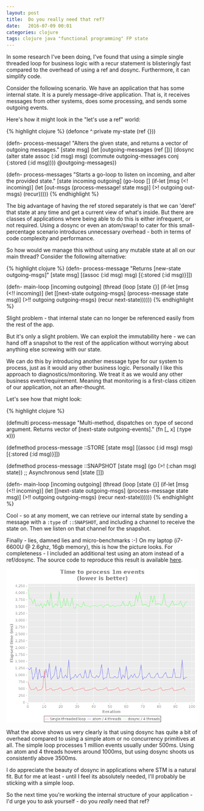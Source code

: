 ```yaml
---
layout: post
title:  Do you really need that ref?
date:   2016-07-09 00:01
categories: clojure
tags: clojure java "functional programming" FP state
---
```


In some research I've been doing, I've found that using a simple single threaded loop for business
logic with a recur statement is blisteringly fast compared to the overhead of using a ref and
dosync. Furthermore, it can simplify code.

Consider the following scenario. We have an application that has some internal state. It is a purely
message-drive application. That is, it receives messages from other systems, does some processing,
and sends some outgoing events.

Here's how it might look in the "let's use a ref" world:

{% highlight clojure %}
(defonce ^:private my-state (ref {}))

(defn- process-message!
  "Alters the given state, and returns a vector of outgoing messages."
  [state msg]
  (let [outgoing-messages (ref [])]
    (dosync
      (alter state assoc (:id msg) msg)
      (commute outgoing-messages conj {:stored (:id msg))))
    @outgoing-messages))

(defn- process-messages
  "Starts a go-loop to listen on incoming, and alter the provided state."
  [state incoming outgoing]
  (go-loop []
    (if-let [msg (<! incoming)]
      (let [out-msgs (process-message! state msg)]
        (>! outgoing out-msgs)
        (recur)))))
{% endhighlight %}

The big advantage of having the ref stored separately is that we can 'deref' that state at any time
and get a current view of what's inside. But there are classes of applications where being able to
do this is either infrequent, or not required. Using a dosync or even an atom/swap! to cater for
this small-percentage scenario introduces unnecessary overhead - both in terms of code complexity
and performance.

So how would we manage this without using any mutable state at all on our main thread? Consider the
following alternative:

{% highlight clojure %}
(defn- process-message 
    "Returns [new-state outgoing-msgs]"
    [state msg]
    [(assoc (:id msg) msg) [{:stored (:id msg)}]])

(defn- main-loop [incoming outgoing]
  (thread
    (loop [state {}]
      (if-let [msg (<!! incoming)]
        (let [[next-state outgoing-msgs] (process-message state msg)]
          (>!! outgoing outgoing-msgs)
          (recur next-state))))))
{% endhighlight %}

Slight problem - that internal state can no longer be referenced easily from the rest of the app.

But it's only a slight problem. We can exploit the immutability here - we can hand off a snapshot to
the rest of the application without worrying about anything else screwing with our state.

We can do this by introducing another message type for our system to process, just as it would any
other business logic. Personally I like this approach to diagnostics/monitoring. We treat it as we
would any other business event/requirement. Meaning that monitoring is a first-class citizen of our
application, not an after-thought.

Let's see how that might look:

{% highlight clojure %}

(defmulti process-message 
  "Multi-method, dispatches on :type of second argument.
   Returns vector of [next-state outgoing-events]."
  (fn [_ x] (:type x)))

(defmethod process-message ::STORE
  [state msg]
  [(assoc (:id msg) msg) [{:stored (:id msg)}]])

(defmethod process-message ::SNAPSHOT
  [state msg]
  (go (>! (:chan msg) state)) ;; Asynchronous send
  [state []])

(defn- main-loop [incoming outgoing]
  (thread
    (loop [state {}]
      (if-let [msg (<!! incoming)]
        (let [[next-state outgoing-msgs] (process-message state msg)]
          (>!! outgoing outgoing-msgs)
          (recur next-state))))))
{% endhighlight %}

Cool - so at any moment, we can retrieve our internal state by sending a message with a `:type` of
`::SNAPSHOT`, and including a channel to receive the state on. Then we listen on that channel for
the snapshot.

Finally - lies, damned lies and micro-benchmarks :-) On my laptop (i7-6600U @ 2.6ghz, 16gb memory),
this is how the picture looks. For completeness - I included an additional test using an atom
instead of a ref/dosync. The source code to reproduce this result is available
[here](https://github.com/srazzaque/dosync-or-not).

![Chart showing time to process 1 million events](/assets/loop_ref_dosync.png)

What the above shows us very clearly is that using dosync has quite a bit of overhead compared to
using a simple atom or no concurrency primitives at all. The simple loop processes 1 million events
usually under 500ms. Using an atom and 4 threads hovers around 1000ms, but using dosync shoots us
consistently above 3500ms.

I do appreciate the beauty of dosync in applications where STM is a natural fit. But for me at
least - until I feel its absolutely needed, I'll probably be sticking with a simple loop.

So the next time you're working the internal structure of your application - I'd urge you to ask
yourself - do you _really_ need that ref?




